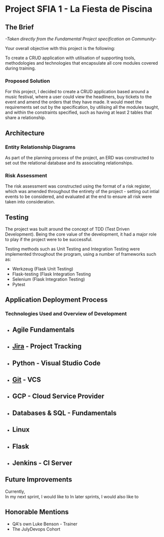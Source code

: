 # Project SFIA 1 - La Fiesta de Piscina

## The Brief
*-Taken directly from the Fundamental Project specification on Community-*

Your overall objective with this project is the following:

To create a CRUD application with utilisation of supporting tools, methodologies and technologies that encapsulate all core modules covered during training.

### Proposed Solution
For this project, I decided to create a CRUD application based around a music festival, where a user could view the headliners, buy tickets to the event and amend the orders that they have made. It would meet the requirements set out by the specification, by utilising all the modules taught, and within the constraints specified, such as having at least 2 tables that share a relationship.

## Architecture

### Entity Relationship Diagrams
As part of the planning process of the project, an ERD was constructed to set out the relational database and its associating relationships. 
### Risk Assessment
The risk assessment was constructed using the format of a risk register, which was amended throughout the entirety of the project - setting out intial events to be considered, and evaluated at the end to ensure all risk were taken into consideration.

## Testing
The project was built around the concept of TDD (Test Driven Development). Being the core value of the development, it had a major role to play if the project were to be successful.

Testing methods such as Unit Testing and Integration Testing were implemented throughout the program, using a number of frameworks such as:
  - Werkzeug (Flask Unit Testing)
  - Flask-testing (Flask Integration Testing
  - Selenium (Flask Integration Testing)
  - Pytest
  
## Application Deployment Process

### Technologies Used and Overview of Development

* Agile Fundamentals
  - 
  
* [Jira](https://jsandhu.atlassian.net/secure/RapidBoard.jspa?rapidView=6&projectKey=FES&view=planning&selectedIssue=FES-76&issueLimit=100) - Project Tracking
  -
  
* Python - Visual Studio Code
  -  
  
* [Git](https://github.com/JavasMiddi/SFIA-Project1) - VCS
  -
 
* GCP - Cloud Service Provider
  -
  
* Databases & SQL - Fundamentals
  -

* Linux
  -
  
* Flask 
  -
  
* Jenkins - CI Server
  - 

## Future Improvements

Currently,  
In my next sprint, I would like to
In later sprints, I would also like to 


## Honorable Mentions
* QA's own Luke Benson - Trainer
* The JulyDevops Cohort
